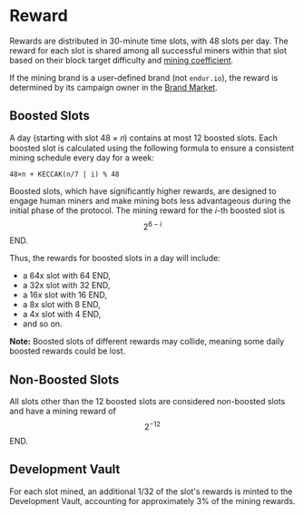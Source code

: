 # Reward

Rewards are distributed in 30-minute time slots, with 48 slots per day. The reward for each slot is shared among all successful miners within that slot based on their block target difficulty and [mining coefficient](../advanced-mining/).

If the mining brand is a user-defined brand (not `endur.io`), the reward is determined by its campaign owner in the [Brand Market](../brand-market/).

## Boosted Slots

A day (starting with slot 48 × 𝑛) contains at most 12 boosted slots. Each boosted slot is calculated using the following formula to ensure a consistent mining schedule every day for a week:

```
48×n + KECCAK(n/7 | i) % 48
```

Boosted slots, which have significantly higher rewards, are designed to engage human miners and make mining bots less advantageous during the initial phase of the protocol. The mining reward for the 𝑖-th boosted slot is $$2^{6-i}$$ END.

Thus, the rewards for boosted slots in a day will include:

* a 64x slot with 64 END,
* a 32x slot with 32 END,
* a 16x slot with 16 END,
* a 8x slot with 8 END,
* a 4x slot with 4 END,
* and so on.

**Note:** Boosted slots of different rewards may collide, meaning some daily boosted rewards could be lost.

## Non-Boosted Slots

All slots other than the 12 boosted slots are considered non-boosted slots and have a mining reward of $$2^{-12}$$ END.

## Development **Vault**

For each slot mined, an additional 1/32 of the slot's rewards is minted to the Development Vault, accounting for approximately 3% of the mining rewards.
